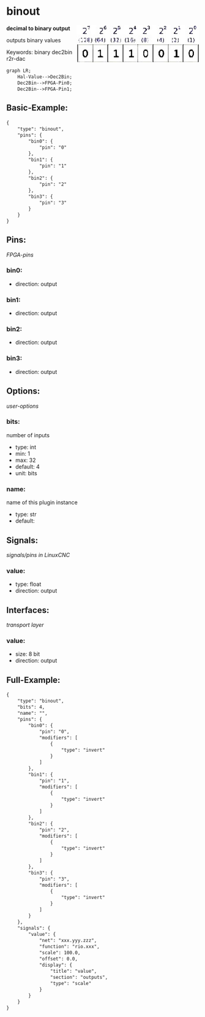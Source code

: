 # binout

<img align="right" width="320" src="image.png">

**decimal to binary output**

outputs binary values

Keywords: binary dec2bin r2r-dac

```mermaid
graph LR;
    Hal-Value-->Dec2Bin;
    Dec2Bin-->FPGA-Pin0;
    Dec2Bin-->FPGA-Pin1;
```

## Basic-Example:
```
{
    "type": "binout",
    "pins": {
        "bin0": {
            "pin": "0"
        },
        "bin1": {
            "pin": "1"
        },
        "bin2": {
            "pin": "2"
        },
        "bin3": {
            "pin": "3"
        }
    }
}
```

## Pins:
*FPGA-pins*
### bin0:

 * direction: output

### bin1:

 * direction: output

### bin2:

 * direction: output

### bin3:

 * direction: output


## Options:
*user-options*
### bits:
number of inputs

 * type: int
 * min: 1
 * max: 32
 * default: 4
 * unit: bits

### name:
name of this plugin instance

 * type: str
 * default: 


## Signals:
*signals/pins in LinuxCNC*
### value:

 * type: float
 * direction: output


## Interfaces:
*transport layer*
### value:

 * size: 8 bit
 * direction: output


## Full-Example:
```
{
    "type": "binout",
    "bits": 4,
    "name": "",
    "pins": {
        "bin0": {
            "pin": "0",
            "modifiers": [
                {
                    "type": "invert"
                }
            ]
        },
        "bin1": {
            "pin": "1",
            "modifiers": [
                {
                    "type": "invert"
                }
            ]
        },
        "bin2": {
            "pin": "2",
            "modifiers": [
                {
                    "type": "invert"
                }
            ]
        },
        "bin3": {
            "pin": "3",
            "modifiers": [
                {
                    "type": "invert"
                }
            ]
        }
    },
    "signals": {
        "value": {
            "net": "xxx.yyy.zzz",
            "function": "rio.xxx",
            "scale": 100.0,
            "offset": 0.0,
            "display": {
                "title": "value",
                "section": "outputs",
                "type": "scale"
            }
        }
    }
}
```
